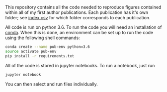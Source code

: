 This repository contains all the code needed to reproduce figures contained
within all of my first author publications. Each publication has it's
own folder; see [index.csv](https://github.com/dstansby/publication-code/blob/master/index.csv)
for which folder corresponds to each publication.

All code is run on python 3.6. To run the code you will need an installation
of [conda](https://conda.io/). When this is done, an environment can be set up
to run the code using the following shell commands:

```bash
conda create --name pub-env python=3.6
source activate pub-env
pip install -r requirements.txt
```

All of the code is stored in jupyter notebooks. To run a notebook, just run

```bash
jupyter notebook
```

You can then select and run files individually.
